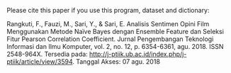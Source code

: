Please cite this paper if you use this program, dataset and dictionary:

Rangkuti, F., Fauzi, M., Sari, Y., & Sari, E. Analisis Sentimen Opini Film Menggunakan Metode Naïve Bayes dengan Ensemble Feature dan Seleksi Fitur Pearson Correlation Coefficient. 
Jurnal Pengembangan Teknologi Informasi dan Ilmu Komputer, vol. 2, no. 12, p. 6354-6361, agu. 2018. ISSN 2548-964X. Tersedia pada: <http://j-ptiik.ub.ac.id/index.php/j-ptiik/article/view/3594>. Tanggal Akses: 07 agu. 2018
